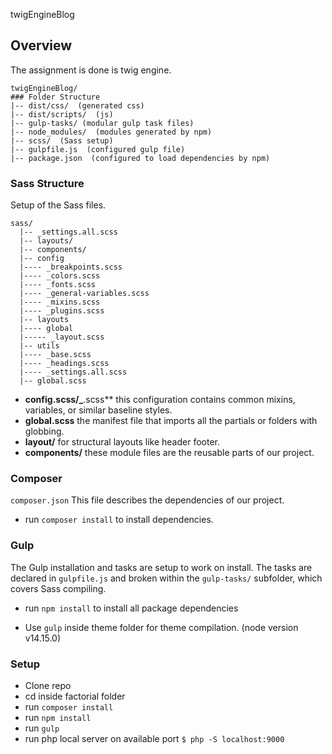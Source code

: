 twigEngineBlog

## Overview
The assignment is done is twig engine.
```
twigEngineBlog/ 
### Folder Structure
|-- dist/css/  (generated css) 
|-- dist/scripts/  (js)
|-- gulp-tasks/ (modular gulp task files)
|-- node_modules/  (modules generated by npm)
|-- scss/  (Sass setup)
|-- gulpfile.js  (configured gulp file)
|-- package.json  (configured to load dependencies by npm)
```
### Sass Structure
Setup of the Sass files.
```
sass/
  |-- _settings.all.scss
  |-- layouts/
  |-- components/
  |-- config
  |---- _breakpoints.scss
  |---- _colors.scss
  |---- _fonts.scss
  |---- _general-variables.scss
  |---- _mixins.scss
  |---- _plugins.scss
  |-- layouts
  |---- global
  |----- _layout.scss
  |-- utils
  |---- _base.scss
  |---- _headings.scss
  |---- _settings.all.scss
  |-- global.scss
```
* **config.scss/_**.scss** this configuration contains common mixins, variables, or similar baseline styles.
* **global.scss**  the manifest file that imports all the partials or folders with globbing.
* **layout/**  for structural layouts like header footer.
* **components/** these module files are the reusable parts of our project.

### Composer
`composer.json` This file describes the dependencies of our project.
- run `composer install` to install dependencies.

### Gulp 
The Gulp installation and tasks are setup to work on install. The tasks are declared in `gulpfile.js` and broken within the `gulp-tasks/` subfolder, which covers Sass compiling.

- run `npm install` to install all package dependencies

- Use `gulp` inside theme folder for theme compilation. (node version v14.15.0)

### Setup
- Clone repo
- cd inside factorial folder
- run `composer install`
- run `npm install`
- run `gulp`
- run php local server on available port `$ php -S localhost:9000` 

